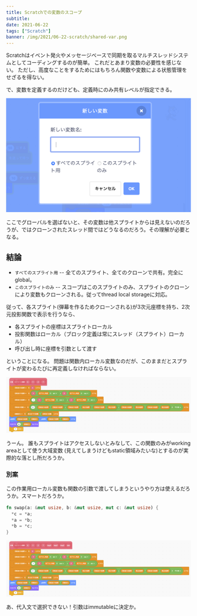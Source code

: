 ```yaml
---
title: Scratchでの変数のスコープ
subtitle:
date: 2021-06-22
tags: ["Scratch"]
banner: /img/2021/06-22-scratch/shared-var.png
---
```

Scratchはイベント発火やメッセージベースで同期を取るマルチスレッドシステムとしてコーディングするのが簡単。
これだとあまり変数の必要性を感じない。
ただし、高度なことをするためにはもちろん関数や変数による状態管理をせざるを得ない。

で、変数を定義するのだけども、定義時にのみ共有レベルが指定できる。

![](/img/2021/06-22-scratch/define-var.png)

ここでグローバルを選ばないと、その変数は他スプライトからは見えないのだろうが、ではクローンされたスレッド間ではどうなるのだろう。その理解が必要となる。

## 結論

- `すべてのスプライト用` -- 全てのスプライト、全てのクローンで共有。完全にglobal。
- `このスプライトのみ` -- スコープはこのスプライトのみ、スプライトのクローンにより変数もクローンされる。従ってthread local storageに対応。

従って、各スプライト(弾幕を作るためクローンされる)が3次元座標を持ち、2次元投影関数で表示を行うなら、

- 各スプライトの座標はスプライトローカル
- 投影関数はローカル（ブロック定義は常にスレッド（スプライト）ローカル）
- 呼び出し時に座標を引数として渡す

ということになる。
問題は関数内ローカル変数なのだが、このままだとスプライトが変わるたびに再定義しなければならない。

![](/img/2021/06-22-scratch/func1.png)

うーん。
誰もスプライトはアクセスしないとみなして、この関数のみがworking areaとして使う大域変数
(見えてしまうけどもstatic領域みたいな)とするのが実際的な落とし所だろうか。

### 別案

この作業用ローカル変数も関数の引数で渡してしまうというやり方は使えるだろうか。スマートだろうか。

```rust
fn swap(a: &mut usize, b: &mut usize, mut c: &mut usize) {
  *c = *a;
  *a = *b;
  *b = *c;
}
```

![](/img/2021/06-22-scratch/func2.png)

あ、代入文で選択できない！引数はimmutableに決定か。
